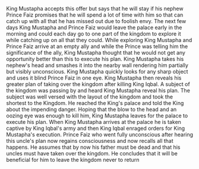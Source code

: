 King Mustapha accepts this offer but says that he will stay if his nephew Prince Faiz promises that he will spend a lot of time with him so that can catch up with all that he has missed out due to foolish envy. The next few days King Mustapha and Prince Faiz would leave the palace early in the morning and could each day go to one part of the kingdom to explore it while catching up on all that they could. While exploring King Mustapha and Prince Faiz arrive at an empty ally and while the Prince was telling him the significance of the ally, King Mustapha thought that he would not get any opportunity better than this to execute his plan. King Mustapha takes his nephew's head and smashes it into the nearby wall rendering him partially but visibly unconscious. King Mustapha quickly looks for any sharp object and uses it blind Prince Faiz in one eye. King Mustapha then reveals his greater plan of taking over the kingdom after killing King Iqbal. A subject of the kingdom was passing by and heard King Mustapha reveal his plan. The subject was well versed with the layout of the kingdom and took the shortest to the Kingdom. He reached the King's palace and told the King about the impending danger.  Hoping that the blow to the head and an oozing eye was enough to kill him, King Mustapha leaves for the palace to execute his plan. When King Mustapha arrives at the palace he is taken captive by King Iqbal's army and then King Iqbal enraged orders for King Mustapha's execution. Prince Faiz who went fully unconscious after hearing this uncle's plan now regains consciousness and now recalls all that happens. He assumes that by now his father must be dead and that his uncles must have taken over the kingdom. He concludes that it will be beneficial for him to leave the kingdom never to return